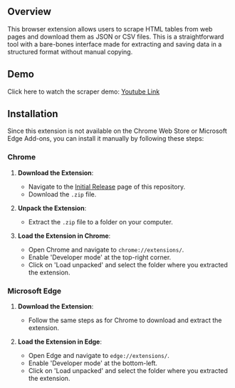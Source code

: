 ## Overview
This browser extension allows users to scrape HTML tables from web pages and download them as JSON or CSV files. This is a straightforward tool with a bare-bones interface made for extracting and saving data in a structured format without manual copying.

## Demo
Click here to watch the scraper demo: [Youtube Link](https://www.youtube.com/watch?v=RdgM5jlZJ4E)

## Installation

Since this extension is not available on the Chrome Web Store or Microsoft Edge Add-ons, you can install it manually by following these steps:

### Chrome

1. **Download the Extension**: 
   - Navigate to the [Initial Release](https://github.com/jackeyemean/HTML-Table-to-JSON-CSV/releases/tag/v1.1.0) page of this repository.
   - Download the `.zip` file.

2. **Unpack the Extension**:
   - Extract the `.zip` file to a folder on your computer.

3. **Load the Extension in Chrome**:
   - Open Chrome and navigate to `chrome://extensions/`.
   - Enable 'Developer mode' at the top-right corner.
   - Click on 'Load unpacked' and select the folder where you extracted the extension.

### Microsoft Edge

1. **Download the Extension**:
   - Follow the same steps as for Chrome to download and extract the extension.

2. **Load the Extension in Edge**:
   - Open Edge and navigate to `edge://extensions/`.
   - Enable 'Developer mode' at the bottom-left.
   - Click on 'Load unpacked' and select the folder where you extracted the extension.



